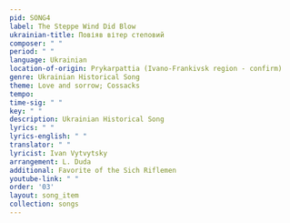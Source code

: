 ```yaml
---
pid: SONG4
label: The Steppe Wind Did Blow
ukrainian-title: Повіяв вітер степовий
composer: " "
period: " "
language: Ukrainian
location-of-origin: Prykarpattia (Ivano-Frankivsk region - confirm)
genre: Ukrainian Historical Song
theme: Love and sorrow; Cossacks
tempo:
time-sig: " "
key: " "
description: Ukrainian Historical Song
lyrics: " "
lyrics-english: " "
translator: " "
lyricist: Ivan Vytvytsky
arrangement: L. Duda
additional: Favorite of the Sich Riflemen
youtube-link: " "
order: '03'
layout: song_item
collection: songs
---
```


